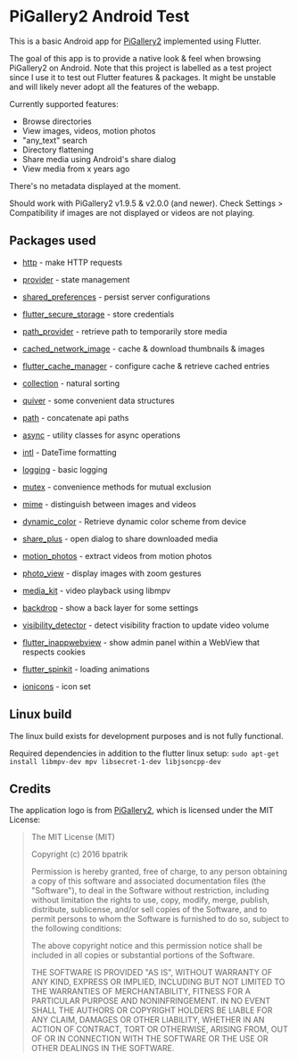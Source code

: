 # PiGallery2 Android Test

This is a basic Android app for [PiGallery2](https://github.com/bpatrik/pigallery2) implemented using Flutter.

The goal of this app is to provide a native look & feel when browsing PiGallery2 on Android.
Note that this project is labelled as a test project since I use it to test out Flutter features & packages.
It might be unstable and will likely never adopt all the features of the webapp.

Currently supported features:
- Browse directories
- View images, videos, motion photos
- "any_text" search
- Directory flattening
- Share media using Android's share dialog
- View media from x years ago

There's no metadata displayed at the moment.

Should work with PiGallery2 v1.9.5 & v2.0.0 (and newer).
Check Settings > Compatibility if images are not displayed or videos are not playing.

## Packages used

- [http](https://pub.dev/packages/http) - make HTTP requests
- [provider](https://pub.dev/packages/provider) - state management

- [shared_preferences](https://pub.dev/packages/shared_preferences) - persist server configurations
- [flutter_secure_storage](https://pub.dev/packages/flutter_secure_storage) - store credentials
- [path_provider](https://pub.dev/packages/path_provider) - retrieve path to temporarily store media
- [cached_network_image](https://pub.dev/packages/cached_network_image) - cache & download thumbnails & images
- [flutter_cache_manager](https://pub.dev/packages/flutter_cache_manager) - configure cache & retrieve cached entries

- [collection](https://pub.dev/packages/collection) - natural sorting
- [quiver](https://pub.dev/packages/quiver) - some convenient data structures
- [path](https://pub.dev/packages/path) - concatenate api paths
- [async](https://pub.dev/packages/async) - utility classes for async operations
- [intl](https://pub.dev/packages/intl) - DateTime formatting
- [logging](https://pub.dev/packages/logging) - basic logging
- [mutex](https://pub.dev/packages/mutex) - convenience methods for mutual exclusion
- [mime](https://pub.dev/packages/mime) - distinguish between images and videos

- [dynamic_color](https://pub.dev/packages/dynamic_color) - Retrieve dynamic color scheme from device
- [share_plus](https://pub.dev/packages/share_plus) - open dialog to share downloaded media
- [motion_photos](https://pub.dev/packages/motion_photos) - extract videos from motion photos

- [photo_view](https://pub.dev/packages/photo_view) - display images with zoom gestures
- [media_kit](https://pub.dev/packages/media_kit) - video playback using libmpv

- [backdrop](https://pub.dev/packages/backdrop) - show a back layer for some settings
- [visibility_detector](https://pub.dev/packages/visibility_detector) - detect visibility fraction to update video volume
- [flutter_inappwebview](https://pub.dev/packages/flutter_inappwebview) - show admin panel within a WebView that respects cookies

- [flutter_spinkit](https://pub.dev/packages/flutter_spinkit) - loading animations
- [ionicons](https://pub.dev/packages/ionicons) - icon set

## Linux build

The linux build exists for development purposes and is not fully functional.

Required dependencies in addition to the flutter linux setup:
`sudo apt-get install libmpv-dev mpv libsecret-1-dev libjsoncpp-dev`

## Credits

The application logo is from [PiGallery2](https://github.com/bpatrik/pigallery2), which is licensed under the MIT License:

>The MIT License (MIT)
>
>Copyright (c) 2016 bpatrik
>
>Permission is hereby granted, free of charge, to any person obtaining a copy
>of this software and associated documentation files (the "Software"), to deal
>in the Software without restriction, including without limitation the rights
>to use, copy, modify, merge, publish, distribute, sublicense, and/or sell
>copies of the Software, and to permit persons to whom the Software is
>furnished to do so, subject to the following conditions:
>
>The above copyright notice and this permission notice shall be included in all
>copies or substantial portions of the Software.
>
>THE SOFTWARE IS PROVIDED "AS IS", WITHOUT WARRANTY OF ANY KIND, EXPRESS OR
>IMPLIED, INCLUDING BUT NOT LIMITED TO THE WARRANTIES OF MERCHANTABILITY,
>FITNESS FOR A PARTICULAR PURPOSE AND NONINFRINGEMENT. IN NO EVENT SHALL THE
>AUTHORS OR COPYRIGHT HOLDERS BE LIABLE FOR ANY CLAIM, DAMAGES OR OTHER
>LIABILITY, WHETHER IN AN ACTION OF CONTRACT, TORT OR OTHERWISE, ARISING FROM,
>OUT OF OR IN CONNECTION WITH THE SOFTWARE OR THE USE OR OTHER DEALINGS IN THE
>SOFTWARE.
